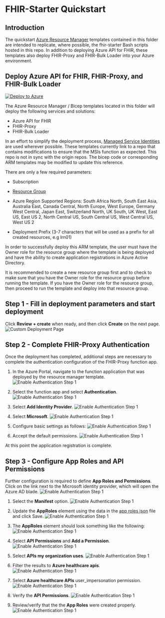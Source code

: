# FHIR-Starter Quickstart   

## Introduction 

The quickstart [Azure Resource Manager](https://docs.microsoft.com/en-us/azure/azure-resource-manager/templates/overview) templates contained in this folder are intended to replicate, where possible, the fhir-starter Bash scripts hosted in this repo. In addition to deploying Azure API for FHIR, these templates also deploy FHIR-Proxy and FHIR-Bulk Loader into your Azure environment.


## Deploy Azure API for FHIR, FHIR-Proxy, and FHIR-Bulk Loader

[![Deploy to Azure](https://aka.ms/deploytoazurebutton)](https://portal.azure.com/#create/Microsoft.Template/uri/https%3A%2F%2Fraw.githubusercontent.com%2FToddM2%2Ffhir-starter%2Fquickstarts%2Fquickstarts%2Fdeployfhirtrain.json)

The Azure Resource Manager / Bicep templates located in this folder will deploy the following services and solutions:
+ Azure API for FHIR
+ FHIR-Proxy
+ FHIR-Bulk Loader

In an effort to simplify the deployment process, [Managed Service Identities](https://docs.microsoft.com/en-us/azure/active-directory/managed-identities-azure-resources/overview) are used wherever possible. These templates currently link to a repo that contains modifications to ensure that the MSIs function as expected. This repo is not in sync with the origin repos. The bicep code or corresponding ARM templates may be modified to update this reference.

There are only a few required parameters: 
+ Subscription
+ [Resource Group](https://docs.microsoft.com/en-us/azure/azure-resource-manager/management/manage-resource-groups-portal)
+ Azure Region
Supported Regions:
    South Africa North,
    South East Asia,
    Australia East,
    Canada Central,
    North Europe,
    West Europe,
    Germany West Central,
    Japan East,
    Switzerland North,
    UK South,
    UK West,
    East US,
    East US 2,
    North Central US,
    South Central US,
    West Central US,
    West US 2
    
+ Deployment Prefix (3-7 characters that will be used as a prefix for all created resources, e.g lrn01)

In order to successfully deploy this ARM template, the user must have the Owner role for the resource group where the template is being deployed and have the ability to create application registrations in Azure Active Directory. 

It is recommended to create a new resource group first and to check to make sure that you have the Owner role for the resource group before running the template. If you have the Owner role for the resource group, then proceed to run the template and deploy into that resource group.

## Step 1 - Fill in deployment parameters and start deployment 
Click **Review + create** when ready, and then click **Create** on the next page. 
![Custom Deployment Page](./images/deploytrainenvportal.png)

## Step 2 - Complete FHIR-Proxy Authentication 
Once the deployment has completed, additional steps are necessary to complete the authentication configuration of the FHIR-Proxy function app. 

1. In the Azure Portal, navigate to the function application that was deployed by the resource manager template. 
![Enable Authentication Step 1](./images/FHIR-PROXY-AUTH1.png)

2. Select the function app and select **Authentication**.
![Enable Authentication Step 1](./images/FHIR-PROXY-AUTH2.png)

3. Select **Add Identity Provider**.
![Enable Authentication Step 1](./images/FHIR-PROXY-AUTH3.png)

4. Select **Microsoft**.
![Enable Authentication Step 1](./images/FHIR-PROXY-AUTH4.png)

5. Configure basic settings as follows:
![Enable Authentication Step 1](./images/FHIR-PROXY-AUTH5a.png)

6. Accept the default permissions.
![Enable Authentication Step 1](./images/FHIR-PROXY-AUTH6.png)

At this point the application registration is complete. 

## Step 3 - Configure App Roles and API Permissions 

Further configuration is required to define **App Roles and Permissions**. Click on the link next to the Microsoft identity provider, which will open the Azure AD blade.
![Enable Authentication Step 1](./images/FHIR-PROXY-AUTH7.png)

1. Select the **Manifest** option.
![Enable Authentication Step 1](./images/FHIR-PROXY-AUTH8.png)

2. Update the **AppRoles** element using the data in the [app roles json](./fhirproxyroles.json) file and click Save.
![Enable Authentication Step 1](./images/FHIR-PROXY-AUTH9.png)

3. The **AppRoles** element should look something like the following:
![Enable Authentication Step 1](./images/FHIR-PROXY-AUTH10.png)

4. Select **API Permissions** and **Add a Permission**.
![Enable Authentication Step 1](./images/FHIR-PROXY-AUTH11.png)

5. Select **APIs my organization uses**.
![Enable Authentication Step 1](./images/FHIR-PROXY-AUTH12.png)

6. Filter the results to **Azure healthcare apis**.
![Enable Authentication Step 1](./images/FHIR-PROXY-AUTH13.png)

7. Select **Azure healthcare APIs** user_impersonation permission.
![Enable Authentication Step 1](./images/FHIR-PROXY-AUTH14.png)

8. Verify the **API Permissions**.
![Enable Authentication Step 1](./images/FHIR-PROXY-AUTH15.png)

9. Review/verify that the the **App Roles** were created properly.
![Enable Authentication Step 1](./images/FHIR-PROXY-AUTH16.png)
